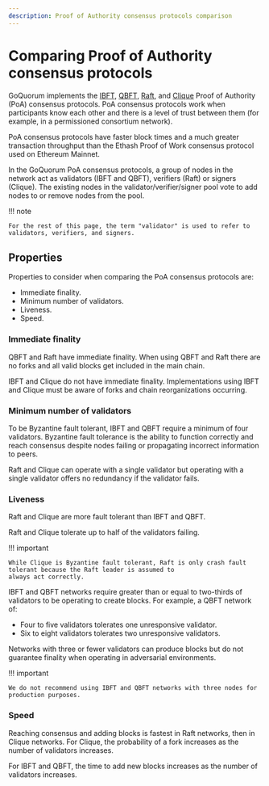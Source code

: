```yaml
---
description: Proof of Authority consensus protocols comparison
---
```


# Comparing Proof of Authority consensus protocols

GoQuorum implements the [IBFT](../../HowTo/Configure/Consensus-Protocols/IBFT.md), [QBFT](../../HowTo/Configure/Consensus-Protocols/QBFT.md),
[Raft](../../HowTo/Configure/Consensus-Protocols/Raft.md), and [Clique](../../HowTo/Configure/Consensus-Protocols/Clique.md)
Proof of Authority (PoA) consensus protocols.
PoA consensus protocols work when participants know each other and there is a level of trust between them (for example,
in a permissioned consortium network).

PoA consensus protocols have faster block times and a much greater transaction throughput than the Ethash Proof of Work
consensus protocol used on Ethereum Mainnet.

In the GoQuorum PoA consensus protocols, a group of nodes in the network act as validators (IBFT and QBFT), verifiers (Raft)
or signers (Clique).
The existing nodes in the validator/verifier/signer pool vote to add nodes to or remove nodes from the pool.

!!! note

    For the rest of this page, the term "validator" is used to refer to validators, verifiers, and signers.

## Properties

Properties to consider when comparing the PoA consensus protocols are:

* Immediate finality.
* Minimum number of validators.
* Liveness.
* Speed.

### Immediate finality

QBFT and Raft have immediate finality.
When using QBFT and Raft there are no forks and all valid blocks get included in the main chain.

IBFT and Clique do not have immediate finality.
Implementations using IBFT and Clique must be aware of forks and chain reorganizations occurring.

### Minimum number of validators

To be Byzantine fault tolerant, IBFT and QBFT require a minimum of four validators.
Byzantine fault tolerance is the ability to function correctly and reach consensus despite nodes failing or propagating
incorrect information to peers.

Raft and Clique can operate with a single validator but operating with a single validator offers no redundancy if the
validator fails.

### Liveness

Raft and Clique are more fault tolerant than IBFT and QBFT.

Raft and Clique tolerate up to half of the validators failing.

!!! important

    While Clique is Byzantine fault tolerant, Raft is only crash fault tolerant because the Raft leader is assumed to
    always act correctly.

IBFT and QBFT networks require greater than or equal to two-thirds of validators to be operating to create blocks.
For example, a QBFT network of:

* Four to five validators tolerates one unresponsive validator.
* Six to eight validators tolerates two unresponsive validators.

Networks with three or fewer validators can produce blocks but do not guarantee finality when operating in adversarial environments.

!!! important

    We do not recommend using IBFT and QBFT networks with three nodes for production purposes.

### Speed

Reaching consensus and adding blocks is fastest in Raft networks, then in Clique networks.
For Clique, the probability of a fork increases as the number of validators increases.

For IBFT and QBFT, the time to add new blocks increases as the number of validators increases.
